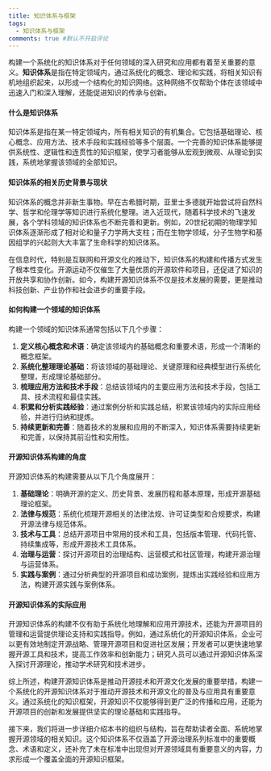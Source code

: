```yaml
---
title: 知识体系与框架
tags:
  - 知识体系与框架
comments: true #默认不开启评论
---
```


构建一个系统化的知识体系对于任何领域的深入研究和应用都有着至关重要的意义。**知识体系**是指在特定领域内，通过系统化的概念、理论和实践，将相关知识有机地组织起来，以形成一个结构化的知识网络。这种网络不仅帮助个体在该领域中迅速入门和深入理解，还能促进知识的传承与创新。

#### 什么是知识体系

知识体系是指在某一特定领域内，所有相关知识的有机集合。它包括基础理论、核心概念、应用方法、技术手段和实践经验等多个层面。一个完善的知识体系能够提供系统性、逻辑性和连贯性的知识框架，使学习者能够从宏观到微观、从理论到实践，系统地掌握该领域的全部知识。

#### 知识体系的相关历史背景与现状

知识体系的概念并非新生事物。早在古希腊时期，亚里士多德就开始尝试将自然科学、哲学和伦理学等知识进行系统化整理。进入近现代，随着科学技术的飞速发展，各个学科领域的知识体系也不断完善和更新。例如，20世纪初期的物理学知识体系逐渐形成了相对论和量子力学两大支柱；而在生物学领域，分子生物学和基因组学的兴起则大大丰富了生命科学的知识体系。

在信息时代，特别是互联网和开源文化的推动下，知识体系的构建和传播方式发生了根本性变化。开源运动不仅催生了大量优质的开源软件和项目，还促进了知识的开放共享和协作创新。如今，构建开源知识体系不仅是技术发展的需要，更是推动科技创新、产业协作和社会进步的重要手段。

#### 如何构建一个领域的知识体系

构建一个领域的知识体系通常包括以下几个步骤：

1. **定义核心概念和术语**：确定该领域内的基础概念和重要术语，形成一个清晰的概念框架。
2. **系统化整理理论基础**：将该领域的基础理论、关键原理和经典模型进行系统化整理，形成理论基础部分。
3. **梳理应用方法和技术手段**：总结该领域内的主要应用方法和技术手段，包括工具、技术流程和最佳实践。
4. **积累和分析实践经验**：通过案例分析和实践总结，积累该领域内的实际应用经验，并进行归纳和提炼。
5. **持续更新和完善**：随着技术的发展和应用的不断深入，知识体系需要持续更新和完善，以保持其前沿性和实用性。

#### 开源知识体系构建的角度

开源知识体系的构建需要从以下几个角度展开：

1. **基础理论**：明确开源的定义、历史背景、发展历程和基本原理，形成开源基础理论框架。
2. **法律与规范**：系统化梳理开源相关的法律法规、许可证类型和合规要求，构建开源法律与规范体系。
3. **技术与工具**：总结开源项目中常用的技术和工具，包括版本管理、代码托管、持续集成等，形成开源技术工具体系。
4. **治理与运营**：探讨开源项目的治理结构、运营模式和社区管理，构建开源治理与运营体系。
5. **实践与案例**：通过分析典型的开源项目和成功案例，提炼出实践经验和应用方法，构建开源实践与案例体系。

#### 开源知识体系的实际应用

开源知识体系的构建不仅有助于系统化地理解和应用开源技术，还能为开源项目的管理和运营提供理论支持和实践指导。例如，通过系统化的开源知识体系，企业可以更有效地制定开源战略、管理开源项目和促进社区发展；开发者可以更快速地掌握开源工具和技术，提高工作效率和创新能力；研究人员可以通过开源知识体系深入探讨开源理论，推动学术研究和技术进步。

综上所述，构建开源知识体系是推动开源技术和开源文化发展的重要举措，构建一个系统化的开源知识体系对于推动开源技术和开源文化的普及与应用具有重要意义。通过系统化的知识框架，开源知识不仅能够得到更广泛的传播和应用，还能为开源项目的创新和发展提供坚实的理论基础和实践指导。

接下来，我们将进一步详细介绍本书的组织与结构，旨在帮助读者全面、系统地掌握开源领域的相关知识。这个知识体系不仅涵盖了开源治理系列标准中的重要概念、术语和定义，还补充了未在标准中出现但对开源领域具有重要意义的内容，力求形成一个覆盖全面的开源知识框架。
